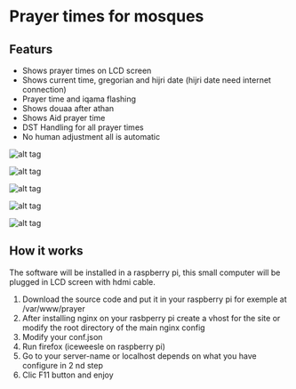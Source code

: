 # Prayer times for mosques ###

## Featurs

* Shows prayer times on LCD screen
* Shows current time, gregorian and hijri date (hijri date need internet connection) 
* Prayer time and iqama flashing
* Shows douaa after athan
* Shows Aid prayer time
* DST Handling for all prayer times
* No human adjustment all is automatic

![alt tag](http://priere.mosquee-houilles.fr/img/screenshot-1.png)

![alt tag](http://priere.mosquee-houilles.fr/img/screenshot-2.jpg)

![alt tag](http://priere.mosquee-houilles.fr/img/configure.png)

![alt tag](http://priere.mosquee-houilles.fr/img/screenshot-3.png)

![alt tag](http://priere.mosquee-houilles.fr/img/douaa-after-athan.jpg)

## How it works

The software will be installed in a raspberry pi, this small computer will be plugged in LCD screen with hdmi cable. 

1. Download the source code and put it in your raspberry pi for exemple at /var/www/prayer
2. After installing nginx on your rasbperry pi create a vhost for the site or modify the root directory of the main nginx config
3. Modify your conf.json
4. Run firefox (iceweesle on raspberry pi)
5. Go to your server-name or localhost depends on what you have configure in 2 nd step
6. Clic F11 button and enjoy